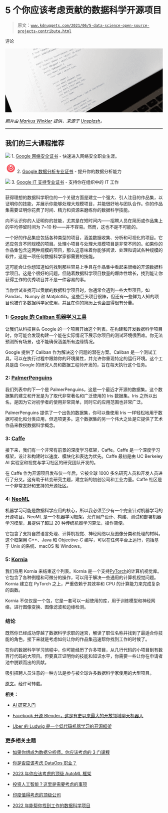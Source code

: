 # 5 个你应该考虑贡献的数据科学开源项目

> 原文：[`www.kdnuggets.com/2021/06/5-data-science-open-source-projects-contribute.html`](https://www.kdnuggets.com/2021/06/5-data-science-open-source-projects-contribute.html)

评论

![](img/15696b0e3574902395a86dfbbd433979.png)

*照片由 [Markus Winkler](https://unsplash.com/@markuswinkler?utm_source=medium&utm_medium=referral) 提供，来源于 [Unsplash](https://unsplash.com/?utm_source=medium&utm_medium=referral)。*

* * *

## 我们的三大课程推荐

![](img/0244c01ba9267c002ef39d4907e0b8fb.png) 1\. [Google 网络安全证书](https://www.kdnuggets.com/google-cybersecurity) - 快速进入网络安全职业生涯。

![](img/e225c49c3c91745821c8c0368bf04711.png) 2\. [Google 数据分析专业证书](https://www.kdnuggets.com/google-data-analytics) - 提升你的数据分析能力

![](img/0244c01ba9267c002ef39d4907e0b8fb.png) 3\. [Google IT 支持专业证书](https://www.kdnuggets.com/google-itsupport) - 支持你在组织中的 IT 工作

* * *

获得理想的数据科学职位的一个关键方面是建立一个强大、引人注目的作品集，以证明你的技能，并展示你能够处理大规模项目，并能很好地与团队合作。你的作品集需要证明你花费了时间、精力和资源来磨练你的数据科学技能。

向不认识你的人证明你的技能，尤其是在短时间内——招聘人员在简历或作品集上的平均停留时间为 7~10 秒——并不容易。然而，这也不是不可能的。

一个好的作品集应包括各种类型的项目，涵盖数据收集、分析和可视化的项目。它还应包含不同规模的项目。处理小项目与处理大规模项目是非常不同的。如果你的作品集包含这两种规模的项目，那么这意味着你能够阅读、处理和调试各种规模的软件，这是一项任何数据科学家都需要的技能。

这可能会让你想知道如何找到那些容易上手且在作品集中看起来很棒的开源数据科学项目。这是个很好的问题，但随着数据科学项目数量的爆炸性增长，找到能让你获得工作的优秀项目并不是一件容易的事。

当你尝试查找可以贡献的数据科学项目时，你通常会遇到一些大型项目，如 Pandas、Numpy 和 Matplotlib。这些巨头项目很棒，但还有一些鲜为人知的项目也被许多数据科学家使用，并且在你的简历上也会显得很有分量。

### 1: [Google 的 Caliban 机器学习工具](https://github.com/google/caliban)

让我们从科技巨头 Google 的一个项目开始这个列表。在构建和开发数据科学项目时，你可能会发现构建一个能在实际情况下展示你项目的测试环境很困难。你无法预测所有场景，也不能确保涵盖所有边缘情况。

Google 提供了 Caliban 作为解决这个问题的潜在方案。Caliban 是一个测试工具，可以在执行过程中跟踪你的环境属性，并允许你重现特定的运行环境。这个工具是由 Google 的研究人员和数据工程师开发的，旨在每天执行这个任务。

### 2: [PalmerPenguins](https://github.com/allisonhorst/palmerpenguins)

我们列表中的下一个是 PalmerPenguins，这是一个最近才开源的数据集。这个数据集的建立和开发是为了取代非常著名和广泛使用的 Iris 数据集。Iris 之所以出名，是因为它对初学者的使用非常简单，同时它的应用范围也非常广泛。

PalmerPenguins 提供了一个出色的数据集，你可以像使用 Iris 一样轻松地用于数据可视化和分类应用，但选项更多。这个数据集的另一个伟大之处是它提供了艺术作品来教授数据科学概念。

### 3: [Caffe](https://github.com/BVLC/caffe)

接下来，我们有一个非常有前景的深度学习框架，Caffe。Caffe 是一个深度学习框架，设计和构建时以速度、模块化和表达为优先。Caffe 最初是由 UC Berkeley AI 实验室和视觉与学习社区的研究团队开发的。

在 Caffe 作为开源项目发布仅一年后，它被全球 1000 多名研究人员和开发人员进行了分叉。这有助于转变研究主题，建立新的初创公司和工业力量。Caffe 社区是一个非常友好和支持的开源社区。

### 4: [NeoML](https://github.com/neoml-lib/neoml)

机器学习可能是数据科学应用的核心，所以我必须至少有一个完全针对机器学习的开源项目。NeoML 是一个机器学习框架，允许用户设计、构建、测试和部署机器学习模型，且提供了超过 20 种传统机器学习算法，操作简便。

它包含了支持自然语言处理、计算机视觉、神经网络以及图像分类和处理的材料。这个框架用 C++、Java 和 Objective-C 编写，可以在任何平台上运行，包括基于 Unix 的系统、macOS 和 Windows。

### 5: [Kornia](https://github.com/kornia/kornia)

我们将用 Kornia 来结束这个列表。Kornia 是一个支持[PyTorch](https://pytorch.org/)的计算机视觉库。它包含了各种例程和可微分的操作，可以用于解决一些通用的计算机视觉问题。Kornia 建立在 PyTorch 之上，严重依赖于其效率和 CPU 的计算能力来完成复杂的函数。

Kornia 不仅仅是一个包，它是一套可以一起使用的库，用于训练模型和神经网络，进行图像变换、图像滤波和边缘检测。

### 结论

既然你已经成功穿越了数据科学求职的迷宫，解读了职位名称并找到了最适合你技能的角色，接下来就是考虑如何让你的作品集迅速帮你找到工作的时候了。

在你的数据科学学习旅程中，你可能经历了许多项目，从几行代码的小项目到有数百行代码的大项目。但要真正证明你的技能和知识水平，你需要一些让你在申请者池中脱颖而出的贡献。

吸引招聘人员注意的一种方法是参与被全球许多数据科学家使用的大型项目。

[原文](https://towardsdatascience.com/5-data-science-open-source-projects-you-to-contribute-to-boost-your-resume-d757697fb1e3)。经许可转载。

**相关：**

+   [AI 研究入门](https://www.kdnuggets.com/2020/10/getting-started-ai-research.html)

+   [Facebook 开源 Blender，这是有史以来最大的开放领域聊天机器人](https://www.kdnuggets.com/2020/05/facebook-open-sources-blender-largest-open-domain-chatbot.html)

+   [Uber 的 Ludwig 是一个低代码机器学习的开源框架](https://www.kdnuggets.com/2020/06/uber-ludwig-open-source-framework-machine-learning.html)

### 更多相关主题

+   [如果你想成为数据分析师，你应该考虑的 3 门课程](https://www.kdnuggets.com/3-courses-you-should-consider-if-you-want-to-become-a-data-analyst)

+   [你是否应该考虑 DataOps 职业？](https://www.kdnuggets.com/2023/05/consider-dataops-career.html)

+   [2023 年你应该考虑的顶级 AutoML 框架](https://www.kdnuggets.com/2023/05/best-automl-frameworks-2023.html)

+   [投资人工智能？这里是需要考虑的事项](https://www.kdnuggets.com/investing-in-ai-here-is-what-to-consider)

+   [印度值得考虑的顶级公司](https://www.kdnuggets.com/top-companies-in-india-to-consider-for-employment)

+   [2022 年能帮你找到工作的数据科学项目](https://www.kdnuggets.com/2022/05/data-science-projects-land-job-2022.html)
